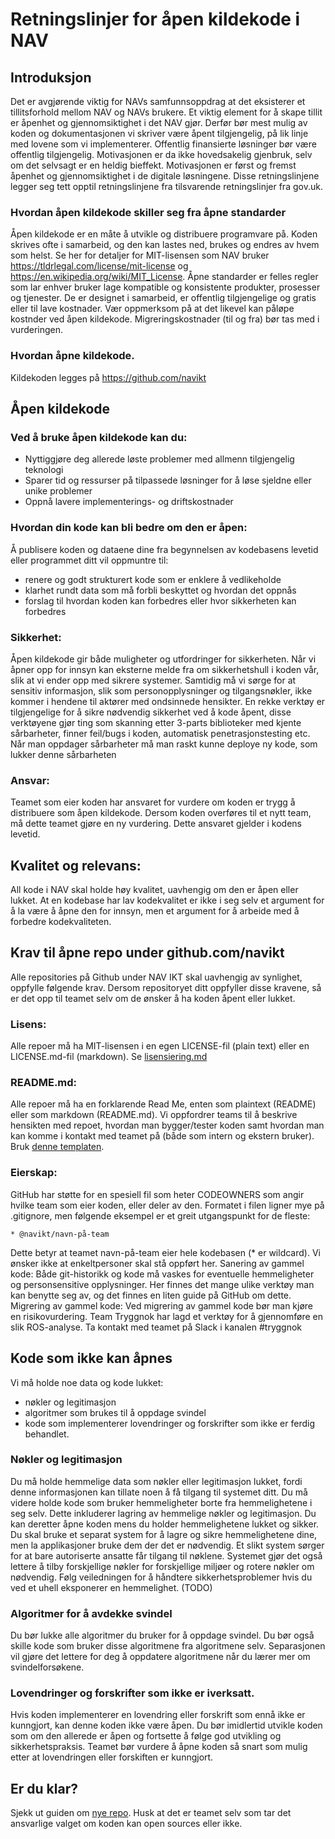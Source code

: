 Retningslinjer for åpen kildekode i NAV
====================

## Introduksjon
Det er avgjørende viktig for NAVs samfunnsoppdrag at det eksisterer et tillitsforhold mellom NAV og NAVs brukere. Et viktig element for å skape tillit er åpenhet og gjennomsiktighet i det NAV gjør. Derfør bør mest mulig av koden og dokumentasjonen vi skriver være åpent tilgjengelig, på lik linje med lovene som vi implementerer. Offentlig finansierte løsninger bør være offentlig tilgjengelig. Motivasjonen er da ikke hovedsakelig gjenbruk, selv om det selvsagt er en heldig bieffekt. Motivasjonen er først og fremst åpenhet og gjennomsiktighet i de digitale løsningene.  Disse retningslinjene legger seg tett opptil retningslinjene fra tilsvarende retningslinjer fra gov.uk.

### Hvordan åpen kildekode skiller seg fra åpne standarder
Åpen kildekode er en måte å utvikle og distribuere programvare på. Koden skrives ofte i samarbeid, og den kan lastes ned, brukes og endres av hvem som helst. Se her for detaljer for MIT-lisensen som NAV bruker https://tldrlegal.com/license/mit-license og https://en.wikipedia.org/wiki/MIT_License.
Åpne standarder er felles regler som lar enhver bruker lage kompatible og konsistente produkter, prosesser og tjenester. De er designet i samarbeid, er offentlig tilgjengelige og gratis eller til lave kostnader. Vær oppmerksom på at det likevel kan påløpe kostnder ved åpen kildekode. Migreringskostnader (til og fra) bør tas med i vurderingen.

### Hvordan åpne kildekode.
Kildekoden legges på https://github.com/navikt

## Åpen kildekode 

### Ved å bruke åpen kildekode kan du:
* Nyttiggjøre deg allerede løste problemer med allmenn tilgjengelig teknologi
* Sparer tid og ressurser på tilpassede løsninger for å løse sjeldne eller unike problemer
* Oppnå lavere implementerings- og driftskostnader

 
### Hvordan din kode kan bli bedre om den er åpen:
Å publisere koden og dataene dine fra begynnelsen av kodebasens levetid eller programmet ditt vil oppmuntre til:
* renere og godt strukturert kode som er enklere å vedlikeholde
* klarhet rundt data som må forbli beskyttet og hvordan det oppnås
* forslag til hvordan koden kan forbedres eller hvor sikkerheten kan forbedres

### Sikkerhet: 
Åpen kildekode gir både muligheter og utfordringer for sikkerheten. Når vi åpner opp for innsyn kan eksterne melde fra om sikkerhetshull i koden vår, slik at vi ender opp med sikrere systemer. Samtidig må vi sørge for at sensitiv informasjon, slik som personopplysninger og tilgangsnøkler, ikke kommer i hendene til aktører med ondsinnede hensikter. En rekke verktøy er tilgjengelige for å sikre nødvendig sikkerhet ved å kode åpent, disse verktøyene gjør ting som skanning etter 3-parts biblioteker med kjente sårbarheter, finner feil/bugs i koden, automatisk penetrasjonstesting etc. Når man oppdager sårbarheter må man raskt kunne deploye ny kode, som lukker denne sårbarheten

### Ansvar: 
Teamet som eier koden har ansvaret for vurdere om koden er trygg å distribuere som åpen kildekode. Dersom koden overføres til et nytt team, må dette teamet gjøre en ny vurdering. Dette ansvaret gjelder i kodens levetid. 

## Kvalitet og relevans: 
All kode i NAV skal holde høy kvalitet, uavhengig om den er åpen eller lukket. At en kodebase har lav kodekvalitet er ikke i seg selv et argument for å la være å åpne den for innsyn, men et argument for å arbeide med å forbedre kodekvaliteten. 

## Krav til åpne repo under github.com/navikt
Alle repositories på Github under NAV IKT skal uavhengig av synlighet, oppfylle følgende krav. Dersom repositoryet ditt oppfyller disse kravene, så er det opp til teamet selv om de ønsker å ha koden åpent eller lukket.

### Lisens: 
Alle repoer må ha MIT-lisensen i en egen LICENSE-fil (plain text) eller en LICENSE.md-fil (markdown). Se [lisensiering.md](LISENSIERING.md)

### README.md: 
Alle repoer må ha en forklarende Read Me, enten som plaintext (README) eller som markdown (README.md). Vi oppfordrer teams til å beskrive hensikten med repoet, hvordan man bygger/tester koden samt hvordan man kan komme i kontakt med teamet på (både som intern og ekstern bruker). Bruk [denne templaten](README.template.md).

### Eierskap: 
GitHub har støtte for en spesiell fil som heter CODEOWNERS som angir hvilke team som eier koden, eller deler av den. Formatet i filen ligner mye på .gitignore, men følgende eksempel er et greit utgangspunkt for de fleste:
```
* @navikt/navn-på-team
```
Dette betyr at teamet navn-på-team eier hele kodebasen (* er wildcard). Vi ønsker ikke at enkeltpersoner skal stå oppført her.
Sanering av gammel kode: 
Både git-historikk og kode må vaskes for eventuelle hemmeligheter og personsensitive opplysninger. Her finnes det mange ulike verktøy man kan benytte seg av, og det finnes en liten guide på GitHub om dette.
Migrering av gammel kode: 
Ved migrering av gammel kode bør man kjøre en risikovurdering. Team Tryggnok har lagd et verktøy for å gjennomføre en slik ROS-analyse. Ta kontakt med teamet på Slack i kanalen #tryggnok
 
## Kode som ikke kan åpnes
Vi må holde noe data og kode lukket:
* nøkler og legitimasjon
* algoritmer som brukes til å oppdage svindel
* kode som implementerer lovendringer og forskrifter som ikke er ferdig behandlet.

### Nøkler og legitimasjon
Du må holde hemmelige data som nøkler eller legitimasjon lukket, fordi denne informasjonen kan tillate noen å få tilgang til systemet ditt. Du må videre holde kode som bruker hemmeligheter borte fra hemmelighetene i seg selv. Dette inkluderer lagring av hemmelige nøkler og legitimasjon. Du kan deretter åpne koden mens du holder hemmelighetene lukket og sikker. Du skal bruke et separat system for å lagre og sikre hemmelighetene dine, men la applikasjoner bruke dem der det er nødvendig. Et slikt system sørger for at bare autoriserte ansatte får tilgang til nøklene. Systemet gjør det også lettere å tilby forskjellige nøkler for forskjellige miljøer og rotere nøkler om nødvendig.
Følg veiledningen for å håndtere sikkerhetsproblemer hvis du ved et uhell eksponerer en hemmelighet. (TODO)

### Algoritmer for å avdekke svindel
Du bør lukke alle algoritmer du bruker for å oppdage svindel. Du bør også skille kode som bruker disse algoritmene fra algoritmene selv. Separasjonen vil gjøre det lettere for deg å oppdatere algoritmene når du lærer mer om svindelforsøkene.
 
### Lovendringer og forskrifter som ikke er iverksatt.
Hvis koden implementerer en lovendring eller forskrift som ennå ikke er kunngjort, kan denne koden ikke være åpen. Du bør imidlertid utvikle koden som om den allerede er åpen og fortsette å følge god utvikling og sikkerhetspraksis. Teamet bør vurdere å åpne koden så snart som mulig etter at lovendringen eller forskiften er kunngjort.


## Er du klar?
Sjekk ut guiden om [nye repo](guider/nye-repo.md). Husk at det er teamet selv som tar det ansvarlige valget om koden kan open sources eller ikke.
